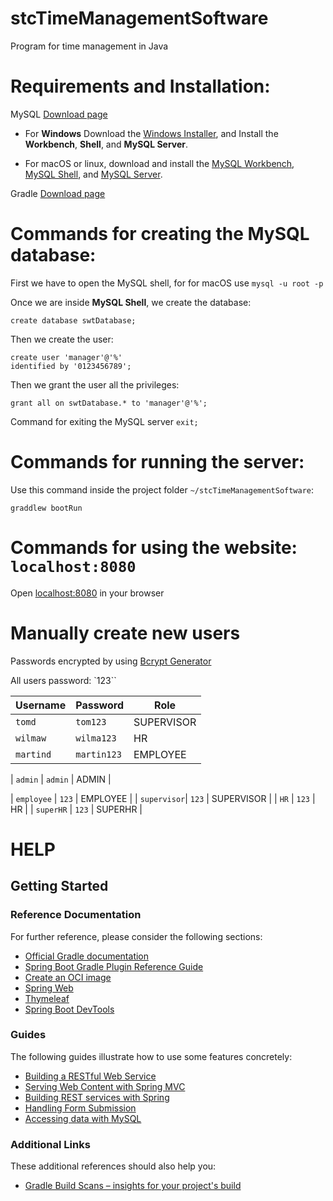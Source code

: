 # stcTimeManagementSoftware

Program for time management in Java


# Requirements and Installation:

MySQL [Download page](https://dev.mysql.com/downloads/)

 - For **Windows** Download the [Windows Installer](https://dev.mysql.com/downloads/installer/),  and Install the **Workbench**, **Shell**, and **MySQL Server**.


 - For macOS or linux, download and install the [MySQL Workbench](https://dev.mysql.com/downloads/workbench/), [MySQL Shell](https://dev.mysql.com/downloads/shell/), and [MySQL Server](https://dev.mysql.com/downloads/mysql/).


Gradle [Download page](https://gradle.org/install/)

# Commands for creating the MySQL database:


First we have to open the MySQL shell, for for macOS use `mysql -u root -p`

Once we are inside **MySQL Shell**, we create the database:

    create database swtDatabase;

Then we create the user:

    create user 'manager'@'%'
    identified by '0123456789';

Then we grant the user all the privileges:

    grant all on swtDatabase.* to 'manager'@'%';


Command for exiting the MySQL server `exit;`


# Commands for running the server:

Use this command inside the project folder `~/stcTimeManagementSoftware`:

    graddlew bootRun

# Commands for using the website: `localhost:8080`

Open [localhost:8080](localhost:8080) in your browser

# Manually create new users

Passwords encrypted by using [Bcrypt Generator](https://bcrypt-generator.com)

All users password: `123``


| Username    | Password   | Role       |
| ---         | ---        | ---        |
| `tomd`      | `tom123`   | SUPERVISOR |
| `wilmaw`    | `wilma123` | HR         |
| `martind`   | `martin123`| EMPLOYEE   |

| `admin`     | `admin`    | ADMIN      |

| `employee`  | `123`      | EMPLOYEE   |
| `supervisor`| `123`      | SUPERVISOR |
| `HR`        | `123`      | HR         |
| `superHR`   | `123`      | SUPERHR    |





# HELP
## Getting Started

### Reference Documentation
For further reference, please consider the following sections:

* [Official Gradle documentation](https://docs.gradle.org)
* [Spring Boot Gradle Plugin Reference Guide](https://docs.spring.io/spring-boot/docs/2.7.5/gradle-plugin/reference/html/)
* [Create an OCI image](https://docs.spring.io/spring-boot/docs/2.7.5/gradle-plugin/reference/html/#build-image)
* [Spring Web](https://docs.spring.io/spring-boot/docs/2.7.5/reference/htmlsingle/#web)
* [Thymeleaf](https://docs.spring.io/spring-boot/docs/2.7.5/reference/htmlsingle/#web.servlet.spring-mvc.template-engines)
* [Spring Boot DevTools](https://docs.spring.io/spring-boot/docs/2.7.5/reference/htmlsingle/#using.devtools)

### Guides
The following guides illustrate how to use some features concretely:

* [Building a RESTful Web Service](https://spring.io/guides/gs/rest-service/)
* [Serving Web Content with Spring MVC](https://spring.io/guides/gs/serving-web-content/)
* [Building REST services with Spring](https://spring.io/guides/tutorials/rest/)
* [Handling Form Submission](https://spring.io/guides/gs/handling-form-submission/)
* [Accessing data with MySQL](https://spring.io/guides/gs/accessing-data-mysql/)

### Additional Links
These additional references should also help you:

* [Gradle Build Scans – insights for your project's build](https://scans.gradle.com#gradle)


